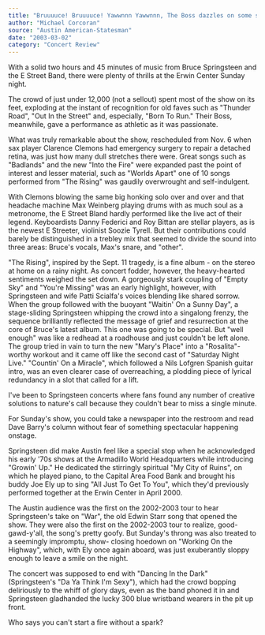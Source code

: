 ```yaml
---
title: "Bruuuuce! Bruuuuce! Yawwnnn Yawwnnn, The Boss dazzles on some songs, but drones on others"
author: "Michael Corcoran"
source: "Austin American-Statesman"
date: "2003-03-02"
category: "Concert Review"
---
```


With a solid two hours and 45 minutes of music from Bruce Springsteen and the E Street Band, there were plenty of thrills at the Erwin Center Sunday night.

The crowd of just under 12,000 (not a sellout) spent most of the show on its feet, exploding at the instant of recognition for old faves such as "Thunder Road", "Out In the Street" and, especially, "Born To Run." Their Boss, meanwhile, gave a performance as athletic as it was passionate.

What was truly remarkable about the show, rescheduled from Nov. 6 when sax player Clarence Clemons had emergency surgery to repair a detached retina, was just how many dull stretches there were. Great songs such as "Badlands" and the new "Into the Fire" were expanded past the point of interest and lesser material, such as "Worlds Apart" one of 10 songs performed from "The Rising" was gaudily overwrought and self-indulgent.

With Clemons blowing the same big honking solo over and over and that headache machine Max Weinberg playing drums with as much soul as a metronome, the E Street Bland hardly performed like the live act of their legend. Keyboardists Danny Federici and Roy Bittan are stellar players, as is the newest E Streeter, violinist Soozie Tyrell. But their contributions could barely be distinguished in a trebley mix that seemed to divide the sound into three areas: Bruce's vocals, Max's snare, and "other".

"The Rising", inspired by the Sept. 11 tragedy, is a fine album - on the stereo at home on a rainy night. As concert fodder, however, the heavy-hearted sentiments weighed the set down. A gorgeously stark coupling of "Empty Sky" and "You're Missing" was an early highlight, however, with Springsteen and wife Patti Scialfa's voices blending like shared sorrow. When the group followed with the buoyant "Waitin' On a Sunny Day", a stage-sliding Springsteen whipping the crowd into a singalong frenzy, the sequence brilliantly reflected the message of grief and resurrection at the core of Bruce's latest album. This one was going to be special. But "well enough" was like a redhead at a roadhouse and just couldn't be left alone. The group tried in vain to turn the new "Mary's Place" into a "Rosalita"-worthy workout and it came off like the second cast of "Saturday Night Live." "Countin' On a Miracle", which followed a Nils Lofgren Spanish guitar intro, was an even clearer case of overreaching, a plodding piece of lyrical redundancy in a slot that called for a lift.

I've been to Springsteen concerts where fans found any number of creative solutions to nature's call because they couldn't bear to miss a single minute.

For Sunday's show, you could take a newspaper into the restroom and read Dave Barry's column without fear of something spectacular happening onstage.

Springsteen did make Austin feel like a special stop when he acknowledged his early '70s shows at the Armadillo World Headquarters while introducing "Growin' Up." He dedicated the stirringly spiritual "My City of Ruins", on which he played piano, to the Capital Area Food Bank and brought his buddy Joe Ely up to sing "All Just To Get To You", which they'd previously performed together at the Erwin Center in April 2000.

The Austin audience was the first on the 2002-2003 tour to hear Springsteen's take on "War", the old Edwin Starr song that opened the show. They were also the first on the 2002-2003 tour to realize, good-gawd-y'all, the song's pretty goofy. But Sunday's throng was also treated to a seemingly impromptu, show- closing hoedown on "Working On the Highway", which, with Ely once again aboard, was just exuberantly sloppy enough to leave a smile on the night.

The concert was supposed to end with "Dancing In the Dark" (Springsteen's "Da Ya Think I'm Sexy"), which had the crowd bopping deliriously to the whiff of glory days, even as the band phoned it in and Springsteen gladhanded the lucky 300 blue wristband wearers in the pit up front.

Who says you can't start a fire without a spark?